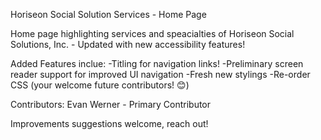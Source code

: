 Horiseon Social Solution Services - Home Page

Home page highlighting services and speacialties of Horiseon Social Solutions, Inc.  - Updated with new accessibility features!

Added Features inclue:
    -Titling for navigation links!
    -Preliminary screen reader support for improved UI navigation
    -Fresh new stylings
    -Re-order CSS (your welcome future contributors! 😊)

Contributors: 
Evan Werner - Primary Contributor

Improvements suggestions welcome, reach out!
